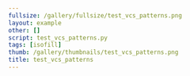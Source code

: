 ```yaml
---
fullsize: /gallery/fullsize/test_vcs_patterns.png
layout: example
other: []
script: test_vcs_patterns.py
tags: [isofill]
thumb: /gallery/thumbnails/test_vcs_patterns.png
title: test_vcs_patterns
---
```

